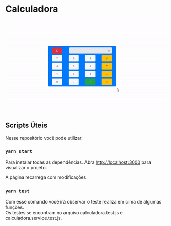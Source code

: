 # Calculadora

![Calculadora](img/calculadora.gif)

## Scripts Úteis

Nesse repositório você pode utilizar:

### `yarn start`

Para instalar todas as dependências.
Abra [http://localhost:3000](http://localhost:3000) para visualizar o projeto.

A página recarrega com modificações.

### `yarn test`

Com esse comando você irá observar o teste realiza em cima de algumas funções.\
Os testes se encontram no arquivo calculadora.test.js e calculadora.service.test.js.
